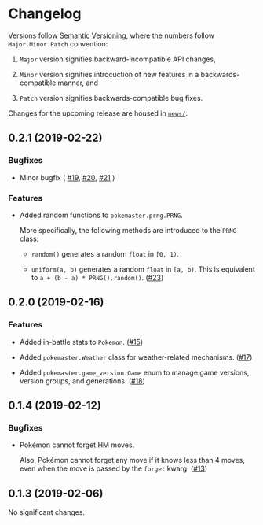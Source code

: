 # Changelog

Versions follow [Semantic Versioning](https://semver.org/),
where the numbers follow `Major.Minor.Patch` convention:

1.  `Major` version signifies backward-incompatible API changes,

2.  `Minor` version signifies introcuction of new features
in a backwards-compatible manner, and

3.  `Patch` version signifies backwards-compatible bug fixes.

Changes for the upcoming release are housed in
[`news/`](https://github.com/kipyin/pokemaster/tree/master/news).

<!-- TOWNCRIER -->

## 0.2.1 (2019-02-22)

### Bugfixes

-   Minor bugfix (
    [#19](https://github.com/kipyin/pokemaster/issues/19),
    [#20](https://github.com/kipyin/pokemaster/issues/20),
    [#21](https://github.com/kipyin/pokemaster/issues/21)
    )

### Features

-   Added random functions to `pokemaster.prng.PRNG`.

    More specifically,
    the following methods are introduced to the `PRNG` class:

    -   `random()` generates a random `float` in `[0, 1)`.

    -   `uniform(a, b)` generates a random `float` in `[a, b)`.
        This is equivalent to `a + (b - a) * PRNG().random()`.
        ([#23](https://github.com/kipyin/pokemaster/issues/23))

## 0.2.0 (2019-02-16)

### Features

-   Added in-battle stats to `Pokemon`.
    ([#15](https://github.com/kipyin/pokemaster/issues/15))

-   Added `pokemaster.Weather` class for weather-related mechanisms.
    ([#17](https://github.com/kipyin/pokemaster/issues/17))

-   Added `pokemaster.game_version.Game` enum
    to manage game versions, version groups, and generations.
    ([#18](https://github.com/kipyin/pokemaster/issues/18))

## 0.1.4 (2019-02-12)

### Bugfixes

-   Pokémon cannot forget HM moves.

    Also, Pokémon cannot forget any move
    if it knows less than 4 moves,
    even when the move is passed by the `forget` kwarg.
    ([#13](https://github.com/kipyin/pokemaster/issues/13))

## 0.1.3 (2019-02-06)

No significant changes.
